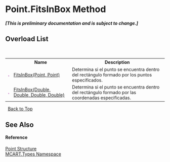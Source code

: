 # Point.FitsInBox Method 
 _**\[This is preliminary documentation and is subject to change.\]**_


## Overload List
&nbsp;<table><tr><th></th><th>Name</th><th>Description</th></tr><tr><td>![Public method](media/pubmethod.gif "Public method")</td><td><a href="c2167a7d-6d94-3ce9-410b-ec9c63df0e29">FitsInBox(Point, Point)</a></td><td>
Determina si el punto se encuentra dentro del rectángulo formado por los puntos especificados.</td></tr><tr><td>![Public method](media/pubmethod.gif "Public method")</td><td><a href="7deae828-9847-1d9b-57e9-e0f766dd292f">FitsInBox(Double, Double, Double, Double)</a></td><td>
Determina si el punto se encuentra dentro del rectángulo formado por las coordenadas especificadas.</td></tr></table>&nbsp;
<a href="#point.fitsinbox-method">Back to Top</a>

## See Also


#### Reference
<a href="96c52a46-15c7-62ef-5b7a-5371b8695e0d">Point Structure</a><br /><a href="c5168ca1-3831-8d0b-91b8-6ec8e54f9c51">MCART.Types Namespace</a><br />